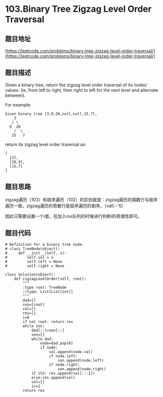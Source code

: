 103.Binary Tree Zigzag Level Order Traversal
============================================


题目地址
-------
[https://leetcode.com/problems/binary-tree-zigzag-level-order-traversal/](https://leetcode.com/problems/binary-tree-zigzag-level-order-traversal/)

题目描述
-------

Given a binary tree, return the zigzag level order traversal of its nodes' values. (ie, from left to right, then right to left for the next level and alternate between).

For example:
```
Given binary tree [3,9,20,null,null,15,7],
    3
   / \
  9  20
    /  \
   15   7
```
return its zigzag level order traversal as:
```
[
  [3],
  [20,9],
  [15,7]
]
```

题目思路
--------

zigzag遍历（103）和层序遍历（102）的区别就是：zigzag遍历的偶数行与层序遍历一致，zigzag遍历的奇数行是层序遍历的倒序。（val[::-1]）

因此只需要设置一个i值，在加入res队列的时候进行判断i的奇偶性即可。


题目代码
-------

```
# Definition for a binary tree node.
# class TreeNode(object):
#     def __init__(self, x):
#         self.val = x
#         self.left = None
#         self.right = None

class Solution(object):
    def zigzagLevelOrder(self, root):
        """
        :type root: TreeNode
        :rtype: List[List[int]]
        """
        dad=[]
        son=[root]
        val=[]
        res=[]
        i=0
        if not root: return res
        while son:
            dad[::]=son[::]
            son=[]
            while dad:
                node=dad.pop(0)
                if node:
                    val.append(node.val)
                    if node.left:
                        son.append(node.left)
                    if node.right:
                        son.append(node.right)
            if i%2: res.append(val[::-1])
            else:res.append(val)
            val=[]
            i+=1
        return res 
        
```
